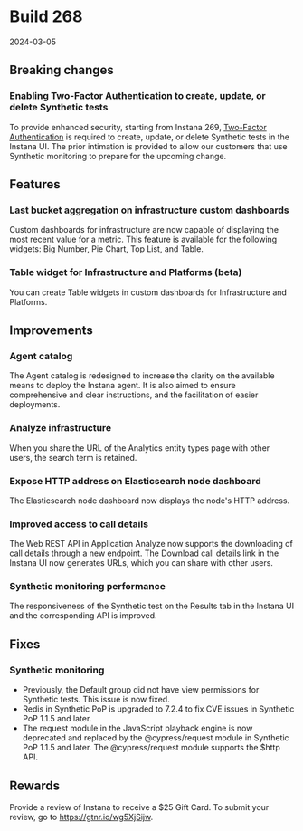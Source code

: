 # Build 268

2024-03-05

## Breaking changes

### Enabling Two-Factor Authentication to create, update, or delete Synthetic tests

To provide enhanced security, starting from Instana 269,  [Two-Factor Authentication](https://www.ibm.com/docs/en/SSE1JP5_current/src/pages/admin/user-settings.html#two-factor-authentication-2fa)  is required to create, update, or delete Synthetic tests in the Instana UI. The prior intimation is provided to allow our customers that use Synthetic monitoring to prepare for the upcoming change.

## Features

### Last bucket aggregation on infrastructure custom dashboards

Custom dashboards for infrastructure are now capable of displaying the most recent value for a metric. This feature is available for the following widgets: Big Number, Pie Chart, Top List, and Table.

### Table widget for Infrastructure and Platforms (beta)

You can create Table widgets in custom dashboards for Infrastructure and Platforms.

## Improvements

### Agent catalog

The Agent catalog is redesigned to increase the clarity on the available means to deploy the Instana agent. It is also aimed to ensure comprehensive and clear instructions, and the facilitation of easier deployments.

### Analyze infrastructure

When you share the URL of the Analytics entity types page with other users, the search term is retained.

### Expose HTTP address on Elasticsearch node dashboard

The Elasticsearch node dashboard now displays the node's HTTP address.

### Improved access to call details

The Web REST API in Application Analyze now supports the downloading of call details through a new endpoint. The Download call details link in the Instana UI now generates URLs, which you can share with other users.

### Synthetic monitoring performance

The responsiveness of the Synthetic test on the Results tab in the Instana UI and the corresponding API is improved.

## Fixes

### Synthetic monitoring

* Previously, the Default group did not have view permissions for Synthetic tests. This issue is now fixed.
* Redis in Synthetic PoP is upgraded to 7.2.4 to fix CVE issues in Synthetic PoP 1.1.5 and later.
* The request module in the JavaScript playback engine is now deprecated and replaced by the @cypress/request module in Synthetic PoP 1.1.5 and later. The @cypress/request module supports the $http API.

## Rewards

Provide a review of Instana to receive a $25 Gift Card. To submit your review, go to https://gtnr.io/wg5XjSijw.
